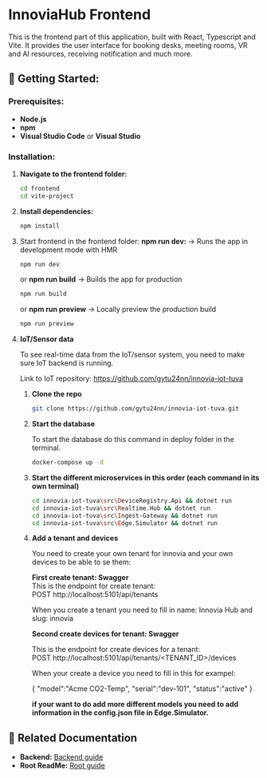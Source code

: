 # InnoviaHub Frontend 
This is the frontend part of this application, built with React, Typescript and Vite. It provides the user interface for booking desks, meeting rooms, VR and AI resources, receiving notification and much more. 

## 🚀 Getting Started:

### Prerequisites: 
- **Node.js** 
- **npm**
- **Visual Studio Code** or **Visual Studio**

### Installation: 
1. **Navigate to the frontend folder:**
    ```bash
    cd frontend
    cd vite-project
    ```

2. **Install dependencies:**
    ```bash
    npm install
    ```

3. Start frontend in the frontend folder: 
    **npm run dev:**  → Runs the app in development mode with HMR
    ```bash
    npm run dev
    ```

   or  **npm run build** → Builds the app for production
    ```bash
    npm run build
    ```

    or **npm run preview** → Locally preview the production build
    ```bash 
    npm run preview
    ```

4. **IoT/Sensor data**

    To see real-time data from the IoT/sensor system, you need to make sure IoT backend is running.

    Link to IoT repository: https://github.com/gytu24nn/innovia-iot-tuva 

    1. **Clone the repo**
        ```bash 
        git clone https://github.com/gytu24nn/innovia-iot-tuva.git
        ```
    2. **Start the database**

        To start the database do this command in deploy folder in the terminal. 

        ```bash
        docker-compose up -d
        ``` 

    3. **Start the different microservices in this order (each command in its own terminal)**
        ```bash 
        cd innovia-iot-tuva\src\DeviceRegistry.Api && dotnet run
        cd innovia-iot-tuva\src\Realtime.Hub && dotnet run 
        cd innovia-iot-tuva\src\Ingest-Gateway && dotnet run
        cd innovia-iot-tuva\src\Edge.Simulator && dotnet run
        ```

    4. **Add a tenant and devices**

        You need to create your own tenant for innovia and your own devices to be able to se them: 

        **First create tenant: Swagger**    
        This is the endpoint for create tenant:                             
        POST http://localhost:5101/api/tenants

        When you create a tenant you need to fill in name: Innovia Hub and slug: innovia

        **Second create devices for tenant: Swagger**

        This is the endpoint for create devices for a tenant:           
        POST http://localhost:5101/api/tenants/<TENANT_ID>/devices

        When your create a device you need to fill in this for exampel: 

        { "model":"Acme CO2-Temp", "serial":"dev-101", "status":"active" }

        **if your want to do add more different models you need to add information in the config.json file in Edge.Simulator.**
    

## 📖 Related Documentation
- **Backend:** [Backend guide](./BackEnd/README.md)
- **Root ReadMe:** [Root guide](../README.md)
